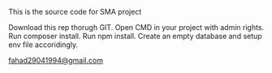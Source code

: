 This is the source code for SMA project

Download this rep thorugh GIT.
Open CMD in your project with admin rights. 
Run composer install.
Run npm install.
Create an empty database and setup env file accoridingly.

fahad29041994@gmail.com